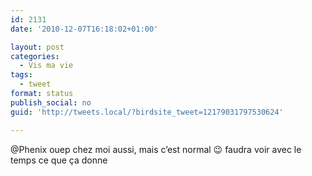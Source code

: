 ```yaml
---
id: 2131
date: '2010-12-07T16:18:02+01:00'

layout: post
categories:
  - Vis ma vie
tags:
  - tweet
format: status
publish_social: no
guid: 'http://tweets.local/?birdsite_tweet=12179031797530624'

---
```


@Phenix ouep chez moi aussi, mais c’est normal 😉 faudra voir avec le temps ce que ça donne